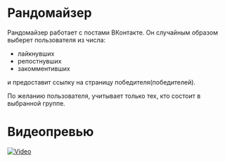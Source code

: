 # Рандомайзер
Рандомайзер работает с постами ВКонтакте. Он случайным образом выберет пользователя из числа:
- лайкнувших
- репостнувших
- закомментивших


и предоставит ссылку на страницу победителя(победителей).

По желанию пользователя, учитывает только тех, кто состоит в выбранной группе.

# Видеопревью
[![Video](https://img.youtube.com/vi/lGXnJSgIIc8/0.jpg)](https://youtu.be/lGXnJSgIIc8)

